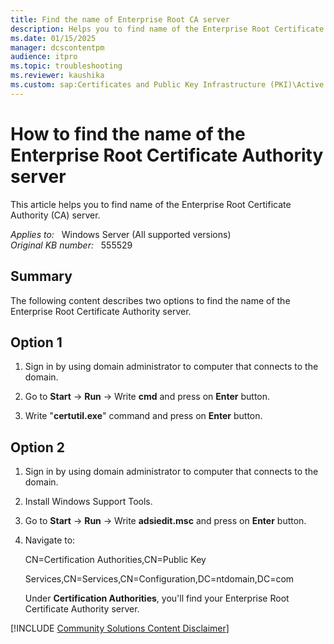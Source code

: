 ```yaml
---
title: Find the name of Enterprise Root CA server
description: Helps you to find name of the Enterprise Root Certificate Authority (CA) server.
ms.date: 01/15/2025
manager: dcscontentpm
audience: itpro
ms.topic: troubleshooting
ms.reviewer: kaushika
ms.custom: sap:Certificates and Public Key Infrastructure (PKI)\Active Directory Certificate Services (ADCS), csstroubleshoot
---
```

# How to find the name of the Enterprise Root Certificate Authority server

This article helps you to find name of the Enterprise Root Certificate Authority (CA) server.

_Applies to:_ &nbsp; Windows Server (All supported versions)  
_Original KB number:_ &nbsp; 555529

## Summary

The following content describes two options to find the name of the Enterprise Root Certificate Authority server.

## Option 1

1. Sign in by using domain administrator to computer that connects to the domain.

2. Go to **Start** -> **Run** -> Write **cmd** and press on **Enter** button.

3. Write "**certutil.exe**" command and press on **Enter** button.

## Option 2

1. Sign in by using domain administrator to computer that connects to the domain.

2. Install Windows Support Tools.

3. Go to **Start** -> **Run** -> Write **adsiedit.msc** and press on **Enter** button.

4. Navigate to:

    CN=Certification Authorities,CN=Public Key

    Services,CN=Services,CN=Configuration,DC=ntdomain,DC=com

    Under **Certification Authorities**, you'll find your Enterprise Root Certificate Authority server.

[!INCLUDE [Community Solutions Content Disclaimer](../../includes/community-solutions-content-disclaimer.md)]
